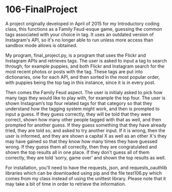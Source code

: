 # 106-FinalProject
A project originally developed in April of 2015 for my Introductory coding class, this functions as a Family Feud-esque game, guessing the common tags associated with your choice in tag. It uses an outdated version of Instagram's API, so it's no longer able to run unless more access than sandbox mode allows is obtained. 

My program, final_project.py, is a program that uses the Flickr and Instagram APIs and retrieves tags. The user is asked to input a tag to search through, for example puppies, and both Flickr and Instagram search for the most recent photos or posts with the tag. These tags are put into dictionaries, one for each API, and then sorted in the most popular order, with puppies being the top tag in this instance, since it is in every post. 

Then comes the Family Feud aspect. The user is initialy asked to pick how many tags they would like to play with, for example the top four. The user is shown Instagram’s top four related tags for that category so that they understand how the tagging system might work, and then is prompted to input a guess. If they guess correctly, they will be told that they were correct, shown how many other people tagged with that as well, and then prompted for another guess. If they guess something that they have already tried, they are told so, and asked to try another input. If it is wrong, then the user is informed, and they are shown a capital X as well as an other X's they may have gained so that they know how many times they have guessed wrong. If they guess them all correctly, then they are congratulated and shown the top results all in one place. If they don’t guess all of them correctly, they are told ‘sorry, game over’ and shown the top results as well.

For installation, you'll need to have the requests, json, and requests_oauthlib libraries which can be downloaded using pip and the file test106.py which comes from my class instead of using the unittest library. Please note that it may take a bit of time in order to retrieve the information.


